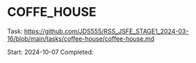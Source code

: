 
# COFFE_HOUSE

Task: https://github.com/JDS555/RSS_JSFE_STAGE1_2024-03-16/blob/main/tasks/coffee-house/coffee-house.md

Start: 2024-10-07
Completed:
